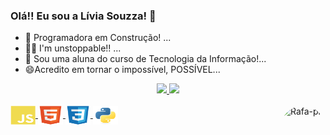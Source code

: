 ### Olá!! Eu sou a Lívia Souzza! 👋


- 🔭 Programadora em Construção! ...
- 🏃‍♀️ I'm unstoppable!! ...
- 💬 Sou uma aluna do curso de Tecnologia da Informação!...
- 😄Acredito em tornar o impossível, POSSÍVEL...
<div align="center">
  <a href="https://github.com/liviasouzza">
  <img height="150em" src="https://github-readme-stats.vercel.app/api?username=liviasouzza&show_icons=true&theme=dracula&include_all_commits=true&count_private=true"/>
  <img height="120em" src="https://github-readme-stats.vercel.app/api/top-langs/?username=liviasouzza&layout=compact&langs_count=7&theme=dracula"/>
</div>
<div style="display: inline_block"><br>
  <img align="center" alt="Rafa-Js" height="30" width="40" src="https://raw.githubusercontent.com/devicons/devicon/master/icons/javascript/javascript-plain.svg">
  <img align="center" alt="Rafa-HTML" height="30" width="40" src="https://raw.githubusercontent.com/devicons/devicon/master/icons/html5/html5-original.svg">
  <img align="center" alt="Rafa-CSS" height="30" width="40" src="https://raw.githubusercontent.com/devicons/devicon/master/icons/css3/css3-original.svg">
  <img align="center" alt="Rafa-Python" height="30" width="40" src="https://raw.githubusercontent.com/devicons/devicon/master/icons/python/python-original.svg">
  <img align="right" alt="Rafa-pic" height="150" style="border-radius:50px;" src="https://media4.giphy.com/media/DfjLXrX0NeagLlqFx7/giphy.gif?cid=790b7611cf6945767f74ffe3a31e026f2376daf2bfdc44dc&rid=giphy.gif&ct=s">
  <img align="right" alt="Livia-clojure" height="150" style="border-radius:50px;" src="[https://media4.giphy.com/media/DfjLXrX0NeagLlqFx7/giphy.gif?](https://clojure.org/images/clojure-logo-120b.png)https://clojure.org/images/clojure-logo-120b.png>
</div>
  
  #
  
